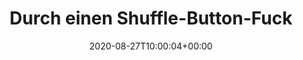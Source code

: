 ---
retweeted: false
source: <a href="https://about.twitter.com/products/tweetdeck" rel="nofollow">TweetDeck</a>
entities:
  user_mentions: []
  urls: []
  symbols: []
  media:
  - expanded_url: https://twitter.com/bascht/status/1298923224240185344/photo/1
    indices:
    - '106'
    - '129'
    url: https://t.co/NLwOoZty22
    media_url: http://pbs.twimg.com/media/EgazrUSWoAE87rU.jpg
    id_str: '1298923099304402945'
    id: '1298923099304402945'
    media_url_https: https://pbs.twimg.com/media/EgazrUSWoAE87rU.jpg
    sizes:
      small:
        w: '680'
        h: '60'
        resize: fit
      thumb:
        w: '81'
        h: '81'
        resize: crop
      large:
        w: '922'
        h: '81'
        resize: fit
      medium:
        w: '922'
        h: '81'
        resize: fit
    type: photo
    display_url: pic.twitter.com/NLwOoZty22
  hashtags: []
display_text_range:
- '0'
- '129'
favorite_count: '0'
id_str: '1298923224240185344'
truncated: false
retweet_count: '0'
id: '1298923224240185344'
possibly_sensitive: false
created_at: Thu Aug 27 10:00:04 +0000 2020
favorited: false
full_text: "Durch einen Shuffle-Button-Fuckup eine Playliste aus 50% Outrun und 50%
  Deathcore generiert \n\nYösssss. \U0001F918\U0001F3FD"
lang: de
extended_entities:
  media:
  - expanded_url: https://twitter.com/bascht/status/1298923224240185344/photo/1
    indices:
    - '106'
    - '129'
    url: https://t.co/NLwOoZty22
    media_url: http://pbs.twimg.com/media/EgazrUSWoAE87rU.jpg
    id_str: '1298923099304402945'
    id: '1298923099304402945'
    media_url_https: https://pbs.twimg.com/media/EgazrUSWoAE87rU.jpg
    sizes:
      small:
        w: '680'
        h: '60'
        resize: fit
      thumb:
        w: '81'
        h: '81'
        resize: crop
      large:
        w: '922'
        h: '81'
        resize: fit
      medium:
        w: '922'
        h: '81'
        resize: fit
    type: photo
    display_url: pic.twitter.com/NLwOoZty22
tags:
- pesos:twitter
date: '2020-08-27T10:00:04+00:00'
src: https://twitter.com/bascht/status/1298923224240185344
original_url: https://twitter.com/bascht/status/1298923224240185344
type: twitter_tweet
media_url: https://img.bascht.com/twitter/pbs.twimg.com/media/EgazrUSWoAE87rU.jpg
text: "Durch einen Shuffle-Button-Fuckup eine Playliste aus 50% Outrun und 50% Deathcore
  generiert \n\nYösssss. \U0001F918\U0001F3FD"
title: Durch einen Shuffle-Button-Fuck

---